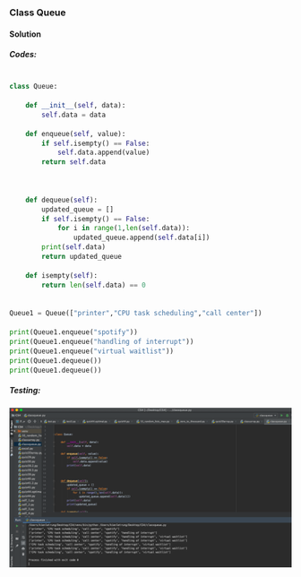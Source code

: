 ### Class Queue


#### Solution


##### Codes:

```.py

class Queue:

    def __init__(self, data):
        self.data = data

    def enqueue(self, value):
        if self.isempty() == False:
            self.data.append(value)
        return self.data



    def dequeue(self):
        updated_queue = []
        if self.isempty() == False:
            for i in range(1,len(self.data)):
                updated_queue.append(self.data[i])
        print(self.data)
        return updated_queue

    def isempty(self):
        return len(self.data) == 0


Queue1 = Queue(["printer","CPU task scheduling","call center"])

print(Queue1.enqueue("spotify"))
print(Queue1.enqueue("handling of interrupt"))
print(Queue1.enqueue("virtual waitlist"))
print(Queue1.dequeue())
print(Queue1.dequeue())


```

##### Testing:

![](https://github.com/BrightChanges/Unit-4/blob/main/Screen%20Shot%200003-09-13%20at%208.57.28.png)
